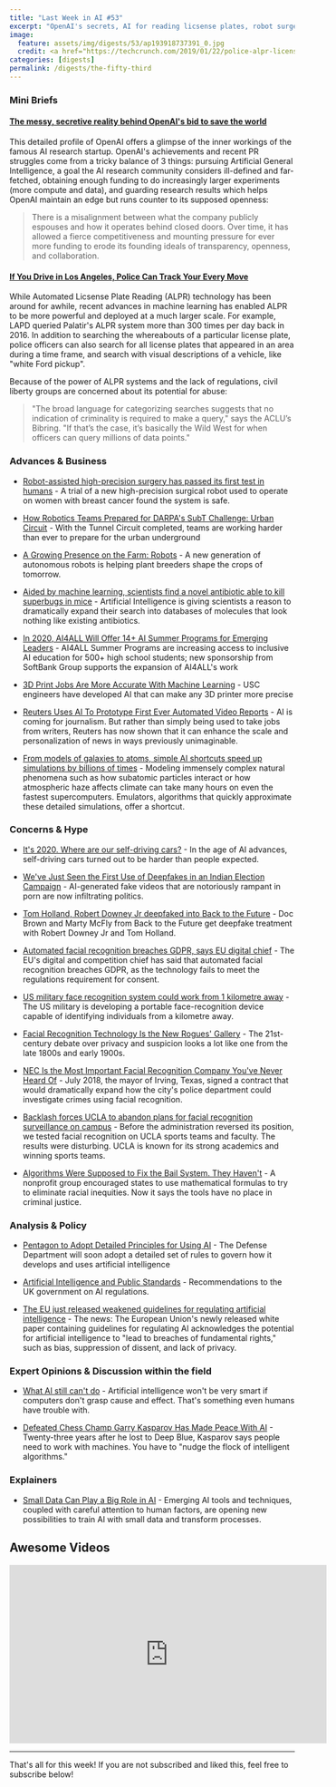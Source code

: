 ```yaml
---
title: "Last Week in AI #53"
excerpt: "OpenAI's secrets, AI for reading licsense plates, robot surgeons, and more!"
image: 
  feature: assets/img/digests/53/ap193918737391_0.jpg
  credit: <a href="https://techcrunch.com/2019/01/22/police-alpr-license-plate-readers-accessible-internet/"> AP via TechCrunch </a>
categories: [digests]
permalink: /digests/the-fifty-third
---
```


### Mini Briefs

#### [The messy, secretive reality behind OpenAI's bid to save the world](https://www.technologyreview.com/s/615181/ai-openai-moonshot-elon-musk-sam-altman-greg-brockman-messy-secretive-reality/)

This detailed profile of OpenAI offers a glimpse of the inner workings of the famous AI research startup.
OpenAI's achievements and recent PR struggles come from a tricky balance of 3 things: pursuing Artificial General Intelligence, a goal the AI research community considers ill-defined and far-fetched, obtaining enough funding to do increasingly larger experiments (more compute and data), and guarding research results which helps OpenAI maintain an edge but runs counter to its supposed openness:

> There is a misalignment between what the company publicly espouses and how it operates behind closed doors. Over time, it has allowed a fierce competitiveness and mounting pressure for ever more funding to erode its founding ideals of transparency, openness, and collaboration.

#### [If You Drive in Los Angeles, Police Can Track Your Every Move](https://www.wired.com/story/drive-los-angeles-police-track-every-move/)

While Automated Licsense Plate Reading (ALPR) technology has been around for awhile, recent advances in machine learning has enabled ALPR to be more powerful and deployed at a much larger scale.
For example, LAPD queried Palatir's ALPR system more than 300 times per day back in 2016.
In addition to searching the whereabouts of a particular license plate, police officers can also search for all license plates that appeared in an area during a time frame, and search with visual descriptions of a vehicle, like "white Ford pickup".

Because of the power of ALPR systems and the lack of regulations, civil liberty groups are concerned about its potential for abuse:

> "The broad language for categorizing searches suggests that no indication of criminality is required to make a query," says the ACLU’s Bibring. "If that’s the case, it’s basically the Wild West for when officers can query millions of data points."

### Advances & Business

* [Robot-assisted high-precision surgery has passed its first test in humans](https://www.technologyreview.com/f/615179/robot-assisted-high-precision-surgery-has-passed-its-first-test-in-humans/) - A trial of a new high-precision surgical robot used to operate on women with breast cancer found the system is safe. 

* [How Robotics Teams Prepared for DARPA's SubT Challenge: Urban Circuit](https://spectrum.ieee.org/automaton/robotics/robotics-hardware/robotics-teams-prepare-darpa-subt-challenge-urban-circuit) - With the Tunnel Circuit completed, teams are working harder than ever to prepare for the urban underground

* [A Growing Presence on the Farm: Robots](https://www.nytimes.com/2020/02/13/science/farm-agriculture-robots.html) - A new generation of autonomous robots is helping plant breeders shape the crops of tomorrow.

* [Aided by machine learning, scientists find a novel antibiotic able to kill superbugs in mice](https://www.statnews.com/2020/02/20/machine-learning-finds-novel-antibiotic-able-to-kill-superbugs/) - Artificial Intelligence is giving scientists a reason to dramatically expand their search into databases of molecules that look nothing like existing antibiotics.

* [In 2020, AI4ALL Will Offer 14+ AI Summer Programs for Emerging Leaders](https://medium.com/ai4allorg/in-2020-ai4all-will-offer-14-ai-summer-programs-for-emerging-leaders-7a02e0fddc8b) - AI4ALL Summer Programs are increasing access to inclusive AI education for 500+ high school students; new sponsorship from SoftBank Group supports the expansion of AI4ALL's work

* [3D Print Jobs Are More Accurate With Machine Learning](https://spectrum.ieee.org/tech-talk/artificial-intelligence/machine-learning/3d-print-jobs-news-accurate-machine-learning) - USC engineers have developed AI that can make any 3D printer more precise

* [Reuters Uses AI To Prototype First Ever Automated Video Reports](https://www.forbes.com/sites/simonchandler/2020/02/07/reuters-uses-ai-to-prototype-first-ever-automated-video-reports/) - AI is coming for journalism. But rather than simply being used to take jobs from writers, Reuters has now shown that it can enhance the scale and personalization of news in ways previously unimaginable.

* [From models of galaxies to atoms, simple AI shortcuts speed up simulations by billions of times](https://www.sciencemag.org/news/2020/02/models-galaxies-atoms-simple-ai-shortcuts-speed-simulations-billions-times) - Modeling immensely complex natural phenomena such as how subatomic particles interact or how atmospheric haze affects climate can take many hours on even the fastest supercomputers. Emulators, algorithms that quickly approximate these detailed simulations, offer a shortcut.

### Concerns & Hype

* [It's 2020. Where are our self-driving cars?](https://www.vox.com/future-perfect/2020/2/14/21063487/self-driving-cars-autonomous-vehicles-waymo-cruise-uber) - In the age of AI advances, self-driving cars turned out to be harder than people expected.

* [We've Just Seen the First Use of Deepfakes in an Indian Election Campaign](https://www.vice.com/en_in/article/jgedjb/the-first-use-of-deepfakes-in-indian-election-by-bjp) - AI-generated fake videos that are notoriously rampant in porn are now infiltrating politics.

* [Tom Holland, Robert Downey Jr deepfaked into Back to the Future](https://www.tweaktown.com/news/70648/tom-holland-robert-downey-jr-deepfaked-into-back-to-the-future/index.html) - Doc Brown and Marty McFly from Back to the Future get deepfake treatment with Robert Downey Jr and Tom Holland.

* [Automated facial recognition breaches GDPR, says EU digital chief](https://thenextweb.com/neural/2020/02/17/automated-facial-recognition-breaches-gdpr-says-eu-digital-chief/) - The EU's digital and competition chief has said that automated facial recognition breaches GDPR, as the technology fails to meet the regulations requirement for consent.

* [US military face recognition system could work from 1 kilometre away](https://www.newscientist.com/article/2233639-us-military-face-recognition-system-could-work-from-1-kilometre-away/) - The US military is developing a portable face-recognition device capable of identifying individuals from a kilometre away. 

* [Facial Recognition Technology Is the New Rogues' Gallery](https://slate.com/technology/2020/02/rogues-gallery-facial-recognition-technology-history.html) - The 21st-century debate over privacy and suspicion looks a lot like one from the late 1800s and early 1900s.

* [NEC Is the Most Important Facial Recognition Company You've Never Heard Of](https://onezero.medium.com/nec-is-the-most-important-facial-recognition-company-youve-never-heard-of-12381d530510) - July 2018, the mayor of Irving, Texas, signed a contract that would dramatically expand how the city's police department could investigate crimes using facial recognition.

* [Backlash forces UCLA to abandon plans for facial recognition surveillance on campus](https://medium.com/@fightfortheftr/backlash-forces-ucla-to-abandon-plans-for-facial-recognition-surveillance-on-campus-ebe005e3f715) - Before the administration reversed its position, we tested facial recognition on UCLA sports teams and faculty. The results were disturbing. UCLA is known for its strong academics and winning sports teams.

* [Algorithms Were Supposed to Fix the Bail System. They Haven't](https://www.wired.com/story/algorithms-supposed-fix-bail-system-they-havent/) - A nonprofit group encouraged states to use mathematical formulas to try to eliminate racial inequities. Now it says the tools have no place in criminal justice.

### Analysis & Policy

* [Pentagon to Adopt Detailed Principles for Using AI](https://www.defenseone.com/technology/2020/02/pentagon-adopt-detailed-principles-using-ai/163185/) - The Defense Department will soon adopt a detailed set of rules to govern how it develops and uses artificial intelligence

* [Artificial Intelligence and Public Standards](https://assets.publishing.service.gov.uk/government/uploads/system/uploads/attachment_data/file/863657/AI_and_Public_Standards_Web_Version.PDF) - Recommendations to the UK government on AI regulations.

* [The EU just released weakened guidelines for regulating artificial intelligence](https://www.technologyreview.com/f/615255/european-union-artificial-intelligence-regulation-facial-recognition-privacy/) - The news: The European Union's newly released white paper containing guidelines for regulating AI acknowledges the potential for artificial intelligence to "lead to breaches of fundamental rights," such as bias, suppression of dissent, and lack of privacy.

### Expert Opinions & Discussion within the field

* [What AI still can't do](https://www.technologyreview.com/s/615189/what-ai-still-cant-do/) - Artificial intelligence won't be very smart if computers don't grasp cause and effect. That's something even humans have trouble with.

* [Defeated Chess Champ Garry Kasparov Has Made Peace With AI](https://www.wired.com/story/defeated-chess-champ-garry-kasparov-made-peace-ai/) - Twenty-three years after he lost to Deep Blue, Kasparov says people need to work with machines. You have to "nudge the flock of intelligent algorithms."

### Explainers

* [Small Data Can Play a Big Role in AI](https://hbr.org/2020/02/small-data-can-play-a-big-role-in-ai) - Emerging AI tools and techniques, coupled with careful attention to human factors, are opening new possibilities to train AI with small data and transform processes.

## Awesome Videos

<iframe width="560" height="315" src="https://www.youtube.com/embed/aH480zit0Tg" frameborder="0" allow="accelerometer; autoplay; encrypted-media; gyroscope; picture-in-picture" allowfullscreen></iframe>

<hr>

That's all for this week! If you are not subscribed and liked this, feel free to subscribe below!
